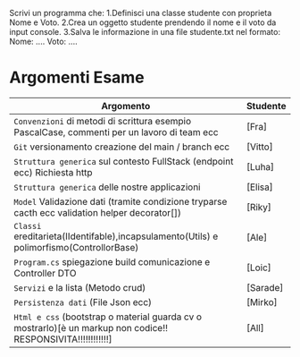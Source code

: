 Scrivi un programma che:
1.Definisci una classe studente con proprieta Nome e Voto.
2.Crea un oggetto studente prendendo il nome e il voto da input console.
3.Salva le informazione in una file studente.txt nel formato:
Nome: ....
Voto: ....






# Argomenti Esame

| Argomento | Studente |
| --------- | -------- |    
| `Convenzioni` di metodi di scrittura esempio PascalCase, commenti per un lavoro di team ecc | [Fra] |
| `Git` versionamento creazione del main / branch ecc | [Vitto] |
| `Struttura generica` sul contesto FullStack (endpoint ecc) Richiesta http | [Luha] |
| `Struttura generica` delle nostre applicazioni | [Elisa] |
| `Model` Validazione dati (tramite condizione tryparse cacth ecc validation helper decorator[]) | [Riky] |
| `Classi` ereditarieta(IIdentifable),incapsulamento(Utils) e polimorfismo(ControllorBase) | [Ale] |
| `Program.cs` spiegazione build comunicazione e Controller DTO | [Loic] |
| `Servizi` e la lista (Metodo crud) | [Sarade] |
| `Persistenza dati` (File Json ecc) | [Mirko] |
| `Html e css` (bootstrap o material guarda cv o mostrarlo)[è un markup non codice!! RESPONSIVITA!!!!!!!!!!!!] | [All] |